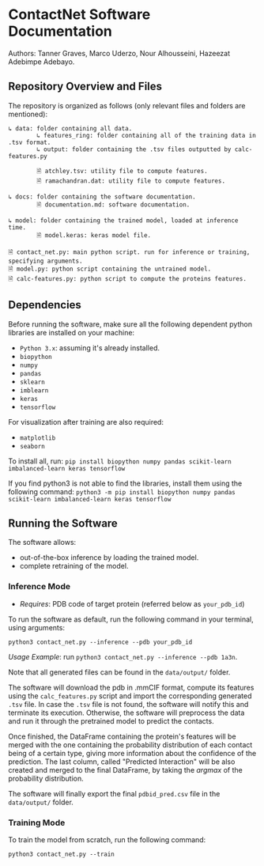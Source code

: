 # ContactNet Software Documentation

Authors: Tanner Graves, Marco Uderzo, Nour Alhousseini, Hazeezat Adebimpe Adebayo.

## Repository Overview and Files

The repository is organized as follows (only relevant files and folders are mentioned):

```
↳ data: folder containing all data.
        ↳ features_ring: folder containing all of the training data in .tsv format.
        ↳ output: folder containing the .tsv files outputted by calc-features.py

        🗎 atchley.tsv: utility file to compute features.
        🗎 ramachandran.dat: utility file to compute features.

↳ docs: folder containing the software documentation.
        🗎 documentation.md: software documentation.

↳ model: folder containing the trained model, loaded at inference time.
        🗎 model.keras: keras model file.
      
🗎 contact_net.py: main python script. run for inference or training, specifying arguments.
🗎 model.py: python script containing the untrained model.
🗎 calc-features.py: python script to compute the proteins features.
```

## Dependencies

Before running the software, make sure all the following dependent python libraries are installed on your machine:

- `Python 3.x`: assuming it's already installed.
- `biopython`
- `numpy`
- `pandas`
- `sklearn`
- `imblearn`
- `keras`
- `tensorflow`

For visualization after training are also required:
- `matplotlib`
- `seaborn`

To install all, run: `pip install biopython numpy pandas scikit-learn imbalanced-learn keras tensorflow` 

If you find python3 is not able to find the libraries, install them using the following command: `python3 -m pip install biopython numpy pandas scikit-learn imbalanced-learn keras tensorflow`



## Running the Software

The software allows:
- out-of-the-box inference by loading the trained model.
- complete retraining of the model.

### Inference Mode

- _Requires_: PDB code of target protein (referred below as `your_pdb_id`)
 
To run the software as default, run the following command in your terminal, using arguments:

`python3 contact_net.py --inference --pdb your_pdb_id`

*Usage Example*: run `python3 contact_net.py --inference --pdb 1a3n`.

Note that all generated files can be found in the `data/output/` folder. 

The software will download the pdb in .mmCIF format, compute its features using the `calc_features.py` script and import the corresponding generated `.tsv` file. In case the `.tsv` file is not found, the software will notify this and terminate its execution. Otherwise, the software will preprocess the data and run it through the pretrained model to predict the contacts.

Once finished, the DataFrame containing the protein's features will be merged with the one containing the probability distribution of each contact being of a certain type, giving more information about the confidence of the prediction. The last column, called "Predicted Interaction" will be also created and merged to the final DataFrame, by taking the *argmax* of the probability distribution.

The software will finally export the final `pdbid_pred.csv` file in the `data/output/` folder. 

### Training Mode

To train the model from scratch, run the following command:

`python3 contact_net.py --train`




